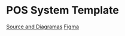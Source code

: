 # POS System Template

[Source and Diagramas](https://itsourcecode.com/uml/point-of-sale-pos-system-uml-diagrams/)
[Figma](https://www.figma.com/design/IqIj1dmAw5mLioYCt5xvTj/BankDash---Dashboard-UI-Kit---Admin-Template-Dashboard---Admin-Dashboard-(Community)?node-id=0-1)